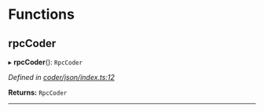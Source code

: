

# Functions

<a id="rpccoder"></a>

##  rpcCoder

▸ **rpcCoder**(): `RpcCoder`

*Defined in [coder/json/index.ts:12](https://github.com/polkadot-js/api/blob/256740e/packages/rpc-provider/src/coder/json/index.ts#L12)*

**Returns:** `RpcCoder`

___

